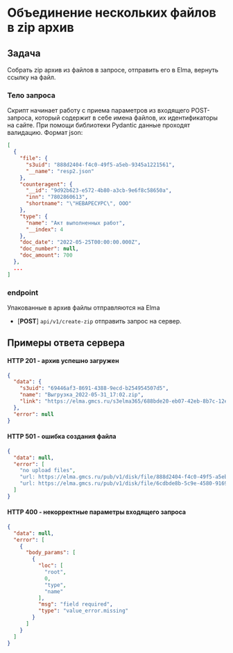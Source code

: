 # Объединение нескольких файлов в zip архив


## Задача

Собрать zip архив из файлов в запросе, отправить его в Elma, вернуть ссылку на файл.

### Тело запроса

Скрипт начинает работу с приема параметров из входящего POST-запроса, который
содержит в себе имена файлов, их идентификаторы на сайте. При помощи библиотеки
Pydantic данные проходят валидацию. Формат json:

```json
[
  {
    "file": {
      "s3uid": "888d2404-f4c0-49f5-a5eb-9345a1221561",
      "__name": "resp2.json"
    },
    "counteragent": {
      "__id": "9d92b623-e572-4b80-a3cb-9e6f8c58650a",
      "inn": "7802860613",
      "shortname": "\"НЕВАРЕСУРС\", ООО"
    },
    "type": {
      "name": "Акт выполненных работ",
      "__index": 4
    },
    "doc_date": "2022-05-25T00:00:00.000Z",
    "doc_number": null,
    "doc_amount": 700
  },
  ...
]
```

### endpoint

Упакованные в архив файлы отправляются на Elma

- [**POST**] ```api/v1/create-zip``` отправить запрос на сервер.

## Примеры ответа сервера

#### HTTP 201 - архив успешно загружен

```json
{
  "data": {
    "s3uid": "69446af3-8691-4388-9ecd-b254954507d5",
    "name": "Выгрузка_2022-05-31_17:02.zip",
    "link": "https://elma.gmcs.ru/s3elma365/688bde20-eb07-42eb-8b7c-12e3b14f628e?X-Amz-Algorithm=AWS4-HMAC-SHA256&X-Amz-Credential=PZSF73JG72Ksd955JKU1HIA%2F20220531%2Fus-east-1%2Fs3%2Faws4_request&X-Amz-Date=20220531T140203Z&X-Amz-Expires=86400&X-Amz-SignedHeaders=host&response-content-disposition=attachment%3B%20filename%3D%25D0%2592%25D1%258B%25D0%25B3%25D1%2580%25D1%2583%25D0%25B7%25D0%25BA%25D0%25B0_2022-05-31_17%3A02.zip&X-Amz-Signature=03f38966bd3907a31cdffa0c76818259165437c2a835a770e7d4d22f8a101f7d"
  },
  "error": null
}
```

#### HTTP 501 - ошибка создания файла

```json
{
  "data": null,
  "error": [
    "no upload files",
    "url: https://elma.gmcs.ru/pub/v1/disk/file/888d2404-f4c0-49f5-a5eb-9345a1221561/get-link1, not found file",
    "url: https://elma.gmcs.ru/pub/v1/disk/file/6cdbde8b-5c9e-4580-9169-5473ffb4e79e/get-link1, not found file"
  ]
}
```

#### HTTP 400 - некорректные параметры входящего запроса

```json
{
  "data": null,
  "error": [
    {
      "body_params": [
        {
          "loc": [
            "root",
            0,
            "type",
            "name"
          ],
          "msg": "field required",
          "type": "value_error.missing"
        }
      ]
    }
  ]
}
```
